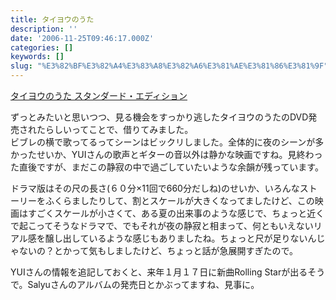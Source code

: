 ```yaml
---
title: タイヨウのうた
description: ''
date: '2006-11-25T09:46:17.000Z'
categories: []
keywords: []
slug: "%E3%82%BF%E3%82%A4%E3%83%A8%E3%82%A6%E3%81%AE%E3%81%86%E3%81%9F"
---
```

[タイヨウのうた スタンダード・エディション](http://www.amazon.co.jp/exec/obidos/ASIN/B000I8OB3Q/sixapart-vox1-22 "タイヨウのうた スタンダード・エディション")

ずっとみたいと思いつつ、見る機会をすっかり逃したタイヨウのうたのDVD発売されたらしいってことで、借りてみました。  
ビブレの横で歌ってるってシーンはビックリしました。全体的に夜のシーンが多かったせいか、YUIさんの歌声とギターの音以外は静かな映画ですね。見終わった直後ですが、まだこの静寂の中で過ごしていたいような余韻が残っています。

ドラマ版はその尺の長さ(６０分×11回で660分だしね)のせいか、いろんなストーリーをふくらましたりして、割とスケールが大きくなってましたけど、この映画はすごくスケールが小さくて、ある夏の出来事のような感じで、ちょっと近くで起こってそうなドラマで、でもそれが夜の静寂と相まって、何ともいえないリアル感を醸し出しているような感じもありましたね。ちょっと尺が足りないんじゃないの？とかって気もしましたけど、ちょっと話が急展開すぎたので。

YUIさんの情報を追記しておくと、来年１月１７日に新曲Rolling Starが出るそうで。Salyuさんのアルバムの発売日とかぶってますね、見事に。